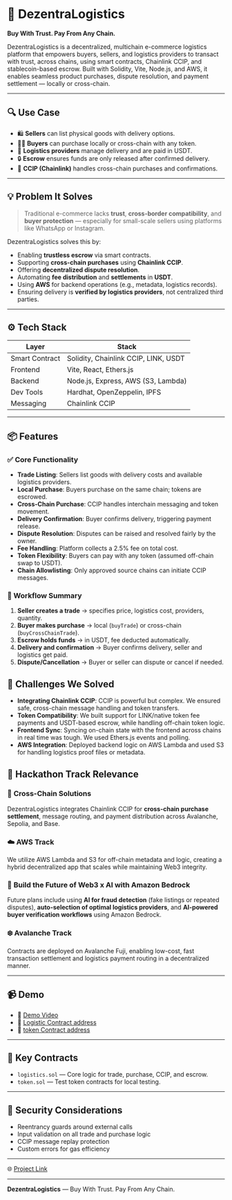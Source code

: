 
# 🚚 DezentraLogistics

**Buy With Trust. Pay From Any Chain.**

DezentraLogistics is a decentralized, multichain e-commerce logistics platform that empowers buyers, sellers, and logistics providers to transact with trust, across chains, using smart contracts, Chainlink CCIP, and stablecoin-based escrow. Built with Solidity, Vite, Node.js, and AWS, it enables seamless product purchases, dispute resolution, and payment settlement — locally or cross-chain.

---

## 🔍 Use Case

- 🛍️ **Sellers** can list physical goods with delivery options.
- 🧍‍♂️ **Buyers** can purchase locally or cross-chain with any token.
- 🚚 **Logistics providers** manage delivery and are paid in USDT.
- 🔒 **Escrow** ensures funds are only released after confirmed delivery.
- 🌉 **CCIP (Chainlink)** handles cross-chain purchases and confirmations.

---

## 💡 Problem It Solves

> Traditional e-commerce lacks **trust**, **cross-border compatibility**, and **buyer protection** — especially for small-scale sellers using platforms like WhatsApp or Instagram.

DezentraLogistics solves this by:

- Enabling **trustless escrow** via smart contracts.
- Supporting **cross-chain purchases** using **Chainlink CCIP**.
- Offering **decentralized dispute resolution**.
- Automating **fee distribution** and **settlements** in **USDT**.
- Using **AWS** for backend operations (e.g., metadata, logistics records).
- Ensuring delivery is **verified by logistics providers**, not centralized third parties.

---

## ⚙️ Tech Stack

| Layer       | Stack                                  |
|------------|-----------------------------------------|
| Smart Contract | Solidity, Chainlink CCIP, LINK, USDT |
| Frontend    | Vite, React, Ethers.js                  |
| Backend     | Node.js, Express, AWS (S3, Lambda)      |
| Dev Tools   | Hardhat, OpenZeppelin, IPFS             |
| Messaging   | Chainlink CCIP                          |

---

## 📦 Features

### ✅ Core Functionality

- **Trade Listing**: Sellers list goods with delivery costs and available logistics providers.
- **Local Purchase**: Buyers purchase on the same chain; tokens are escrowed.
- **Cross-Chain Purchase**: CCIP handles interchain messaging and token movement.
- **Delivery Confirmation**: Buyer confirms delivery, triggering payment release.
- **Dispute Resolution**: Disputes can be raised and resolved fairly by the owner.
- **Fee Handling**: Platform collects a 2.5% fee on total cost.
- **Token Flexibility**: Buyers can pay with any token (assumed off-chain swap to USDT).
- **Chain Allowlisting**: Only approved source chains can initiate CCIP messages.

### 🔄 Workflow Summary

1. **Seller creates a trade** →  specifies price, logistics cost, providers, quantity.
2. **Buyer makes purchase** →  local (`buyTrade`) or cross-chain (`buyCrossChainTrade`).
3. **Escrow holds funds** →  in USDT, fee deducted automatically.
4. **Delivery and confirmation** →  Buyer confirms delivery, seller and logistics get paid.
5. **Dispute/Cancellation** → Buyer or seller can dispute or cancel if needed.



## 🧪 Challenges We Solved

- **Integrating Chainlink CCIP**: CCIP is powerful but complex. We ensured safe, cross-chain message handling and token transfers.
- **Token Compatibility**: We built support for LINK/native token fee payments and USDT-based escrow, while handling off-chain token logic.
- **Frontend Sync**: Syncing on-chain state with the frontend across chains in real time was tough. We used Ethers.js events and polling.
- **AWS Integration**: Deployed backend logic on AWS Lambda and used S3 for handling logistics proof files or metadata.

## 🧩 Hackathon Track Relevance

### 🔗 **Cross-Chain Solutions**

DezentraLogistics integrates Chainlink CCIP for **cross-chain purchase settlement**, message routing, and payment distribution across Avalanche, Sepolia, and Base.

### ☁️ **AWS Track**

We utilize AWS Lambda and S3 for off-chain metadata and logic, creating a hybrid decentralized app that scales while maintaining Web3 integrity.

### 🧠 **Build the Future of Web3 x AI with Amazon Bedrock**

Future plans include using **AI for fraud detection** (fake listings or repeated disputes), **auto-selection of optimal logistics providers**, and **AI-powered buyer verification workflows** using Amazon Bedrock.

### ❄️ **Avalanche Track**

Contracts are deployed on Avalanche Fuji, enabling low-cost, fast transaction settlement and logistics payment routing in a decentralized manner.

---

## 📹 Demo

* 🎥 [Demo Video](https://www.loom.com/share/c1e546b631b5431ba1919aa20f40046a)
* 🧩 [Logistic Contract address](https://testnet.snowtrace.io/0xF2dEd23F5C2Aded789D28EFb62154832E913A22E)
* 🧩 [token Contract address](https://testnet.snowtrace.io/0xC67383553f36DF0305C52E9eEafBd903c47039c5)
---

## 📎 Key Contracts

* `logistics.sol` — Core logic for trade, purchase, CCIP, and escrow.
* `token.sol` — Test token contracts for local testing.

---

## 🔐 Security Considerations

* Reentrancy guards around external calls
* Input validation on all trade and purchase logic
* CCIP message replay protection
* Custom errors for gas efficiency

---


🌐 [Project Link](https://dezentra.netlify.app)

---

**DezentraLogistics** — Buy With Trust. Pay From Any Chain.

